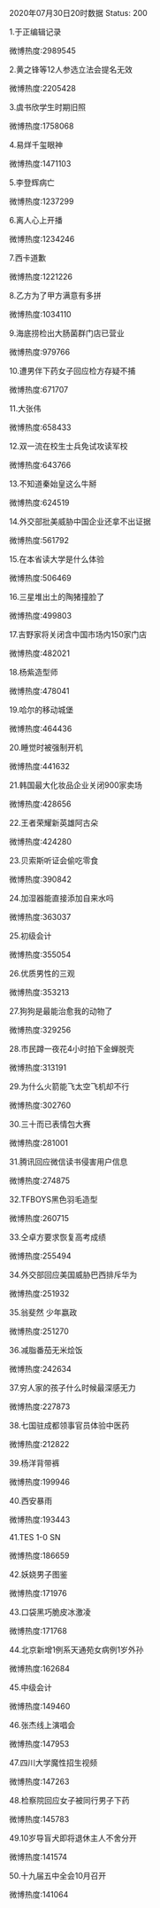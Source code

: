 2020年07月30日20时数据
Status: 200

1.于正编辑记录

微博热度:2989545

2.黄之锋等12人参选立法会提名无效

微博热度:2205428

3.虞书欣学生时期旧照

微博热度:1758068

4.易烊千玺眼神

微博热度:1471103

5.李登辉病亡

微博热度:1237299

6.离人心上开播

微博热度:1234246

7.西卡道歉

微博热度:1221226

8.乙方为了甲方满意有多拼

微博热度:1034110

9.海底捞检出大肠菌群门店已营业

微博热度:979766

10.遭男伴下药女子回应检方存疑不捕

微博热度:671707

11.大张伟

微博热度:658433

12.双一流在校生士兵免试攻读军校

微博热度:643766

13.不知道秦始皇这么牛掰

微博热度:624519

14.外交部批美威胁中国企业还拿不出证据

微博热度:561792

15.在本省读大学是什么体验

微博热度:506469

16.三星堆出土的陶猪撞脸了

微博热度:499803

17.吉野家将关闭含中国市场内150家门店

微博热度:482021

18.杨紫造型师

微博热度:478041

19.哈尔的移动城堡

微博热度:464436

20.睡觉时被强制开机

微博热度:441632

21.韩国最大化妆品企业关闭900家卖场

微博热度:428656

22.王者荣耀新英雄阿古朵

微博热度:424280

23.贝索斯听证会偷吃零食

微博热度:390842

24.加湿器能直接添加自来水吗

微博热度:363037

25.初级会计

微博热度:355054

26.优质男性的三观

微博热度:353213

27.狗狗是最能治愈我的动物了

微博热度:329256

28.市民蹲一夜花4小时拍下金蝉脱壳

微博热度:313191

29.为什么火箭能飞太空飞机却不行

微博热度:302760

30.三十而已表情包大赛

微博热度:281001

31.腾讯回应微信读书侵害用户信息

微博热度:274875

32.TFBOYS黑色羽毛造型

微博热度:260715

33.仝卓方要求恢复高考成绩

微博热度:255494

34.外交部回应美国威胁巴西排斥华为

微博热度:251932

35.翁斐然 少年嬴政

微博热度:251270

36.减脂番茄无米烩饭

微博热度:242634

37.穷人家的孩子什么时候最深感无力

微博热度:227873

38.七国驻成都领事官员体验中医药

微博热度:212822

39.杨洋背带裤

微博热度:199946

40.西安暴雨

微博热度:193443

41.TES 1-0 SN

微博热度:186659

42.妖娆男子图鉴

微博热度:171976

43.口袋黑巧脆皮冰激凌

微博热度:171768

44.北京新增1例系天通苑女病例1岁外孙

微博热度:162684

45.中级会计

微博热度:149460

46.张杰线上演唱会

微博热度:147953

47.四川大学魔性招生视频

微博热度:147263

48.检察院回应女子被同行男子下药

微博热度:145783

49.10岁导盲犬即将退休主人不舍分开

微博热度:141574

50.十九届五中全会10月召开

微博热度:141064

